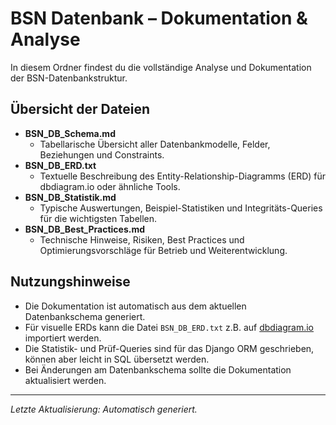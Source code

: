 # BSN Datenbank – Dokumentation & Analyse

In diesem Ordner findest du die vollständige Analyse und Dokumentation der BSN-Datenbankstruktur.

## Übersicht der Dateien

- **BSN_DB_Schema.md**
  - Tabellarische Übersicht aller Datenbankmodelle, Felder, Beziehungen und Constraints.
- **BSN_DB_ERD.txt**
  - Textuelle Beschreibung des Entity-Relationship-Diagramms (ERD) für dbdiagram.io oder ähnliche Tools.
- **BSN_DB_Statistik.md**
  - Typische Auswertungen, Beispiel-Statistiken und Integritäts-Queries für die wichtigsten Tabellen.
- **BSN_DB_Best_Practices.md**
  - Technische Hinweise, Risiken, Best Practices und Optimierungsvorschläge für Betrieb und Weiterentwicklung.

## Nutzungshinweise
- Die Dokumentation ist automatisch aus dem aktuellen Datenbankschema generiert.
- Für visuelle ERDs kann die Datei `BSN_DB_ERD.txt` z.B. auf [dbdiagram.io](https://dbdiagram.io) importiert werden.
- Die Statistik- und Prüf-Queries sind für das Django ORM geschrieben, können aber leicht in SQL übersetzt werden.
- Bei Änderungen am Datenbankschema sollte die Dokumentation aktualisiert werden.

---

*Letzte Aktualisierung: Automatisch generiert.* 